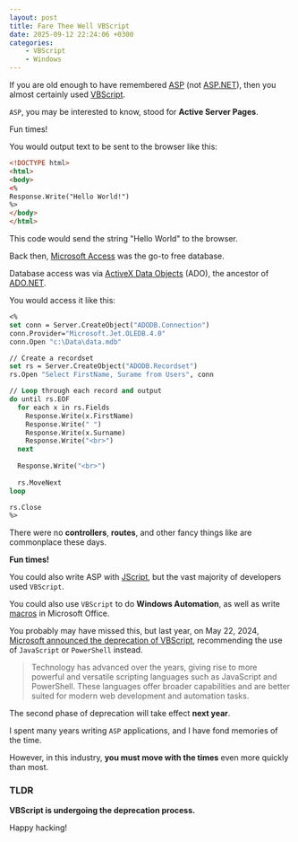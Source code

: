 ```yaml
---
layout: post
title: Fare Thee Well VBScript
date: 2025-09-12 22:24:06 +0300
categories:
    - VBScript
    - Windows
---
```


If you are old enough to have remembered [ASP](https://en.wikipedia.org/wiki/Active_Server_Pages) (not [ASP.NET](https://www.asp.net/)), then you almost certainly used [VBScript](https://en.wikipedia.org/wiki/VBScript).

`ASP`, you may be interested to know, stood for **Active Server Pages**.

Fun times!

You would output text to be sent to the browser like this:

```html
<!DOCTYPE html>
<html>
<body>
<%
Response.Write("Hello World!")
%>
</body>
</html>
```

This code would send the string "Hello World" to the browser.

Back then, [Microsoft Access](https://en.wikipedia.org/wiki/Microsoft_Access) was the go-to free database.

Database access was via [ActiveX Data Objects](https://en.wikipedia.org/wiki/ActiveX_Data_Objects) (ADO), the ancestor of [ADO.NET](https://learn.microsoft.com/en-us/dotnet/framework/data/adonet/ado-net-overview).

You would access it like this:

```vb
<%
set conn = Server.CreateObject("ADODB.Connection")
conn.Provider="Microsoft.Jet.OLEDB.4.0"
conn.Open "c:\Data\data.mdb"

// Create a recordset
set rs = Server.CreateObject("ADODB.Recordset")
rs.Open "Select FirstName, Surame from Users", conn

// Loop through each record and output
do until rs.EOF
  for each x in rs.Fields
    Response.Write(x.FirstName)
    Response.Write(" ")
    Response.Write(x.Surname)
    Response.Write("<br>")
  next
    
  Response.Write("<br>")
    
  rs.MoveNext
loop

rs.Close
%>
```

There were no **controllers**, **routes**, and other fancy things like are commonplace these days.

**Fun times!**

You could also write ASP with [JScript](https://en.wikipedia.org/wiki/JScript), but the vast majority of developers used `VBScript`.

You could also use `VBScript` to do **Windows Automation**, as well as write [macros](https://learn.microsoft.com/en-us/office/vba/library-reference/concepts/getting-started-with-vba-in-office) in Microsoft Office.

You probably may have missed this, but last year, on May 22, 2024, [Microsoft announced the deprecation of VBScript](https://techcommunity.microsoft.com/blog/windows-itpro-blog/vbscript-deprecation-timelines-and-next-steps/4148301), recommending the use of `JavaScript` or `PowerShell` instead.

> Technology has advanced over the years, giving rise to more powerful and versatile scripting languages such as JavaScript and PowerShell. These languages offer broader capabilities and are better suited for modern web development and automation tasks.

The second phase of deprecation will take effect **next year**.

I spent many years writing `ASP` applications, and I have fond memories of the time.

However, in this industry, **you must move with the times** even more quickly than most.

### TLDR

**VBScript is undergoing the deprecation process.**

Happy hacking!
